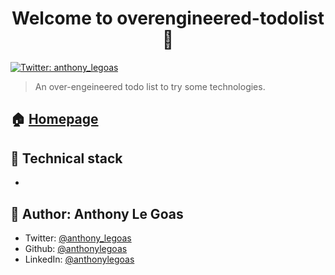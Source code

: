 <h1 align="center">Welcome to overengineered-todolist 👋</h1>
<p>
  <a href="https://twitter.com/anthony_legoas" target="_blank">
    <img alt="Twitter: anthony_legoas" src="https://img.shields.io/twitter/follow/anthony_legoas.svg?style=social" />
  </a>
</p>

> An over-engeineered todo list  to try some technologies.

## 🏠 [Homepage](https://github.com/anthonylegoas/overengineered-todolist#readme)

## 🔧 Technical stack

- 

## 👤 Author: Anthony Le Goas

- Twitter: [@anthony_legoas](https://twitter.com/anthony_legoas)
- Github: [@anthonylegoas](https://github.com/anthonylegoas)
- LinkedIn: [@anthonylegoas](https://linkedin.com/in/anthonylegoas)
